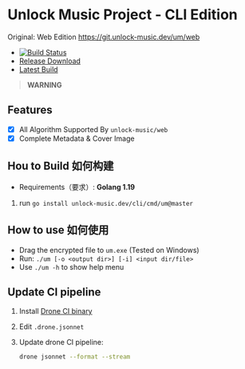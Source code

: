 # Unlock Music Project - CLI Edition

Original: Web Edition https://git.unlock-music.dev/um/web

- [![Build Status](https://ci.unlock-music.dev/api/badges/um/cli/status.svg)](https://ci.unlock-music.dev/um/cli)
- [Release Download](https://github.com/BilibiliComical/unlock-music-cli-mirror/releases)
- [Latest Build](https://git.unlock-music.dev/um/-/packages/generic/cli-build/)

> **WARNING**
> 

## Features

- [x] All Algorithm Supported By `unlock-music/web`
- [x] Complete Metadata & Cover Image

## Hou to Build 如何构建

- Requirements（要求）: **Golang 1.19**

1. run `go install unlock-music.dev/cli/cmd/um@master`

## How to use 如何使用

- Drag the encrypted file to `um.exe` (Tested on Windows)
- Run: `./um [-o <output dir>] [-i] <input dir/file>`
- Use `./um -h` to show help menu

## Update CI pipeline

1. Install [Drone CI binary](https://docs.drone.io/cli/install/)
2. Edit `.drone.jsonnet`
3. Update drone CI pipeline:

   ```sh
   drone jsonnet --format --stream
   ```
